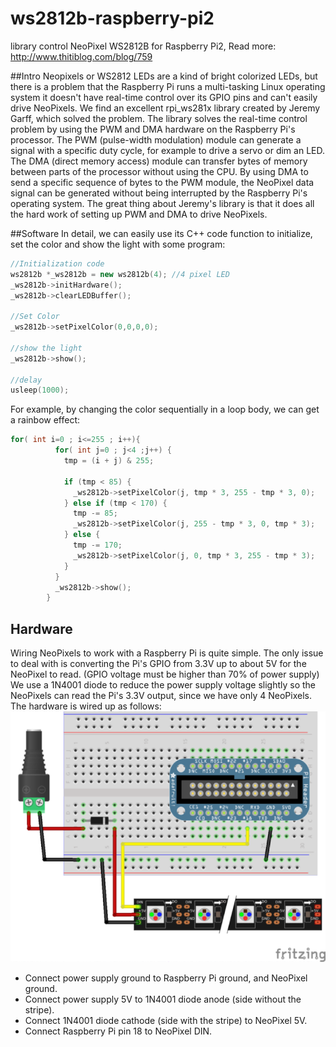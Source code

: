 # ws2812b-raspberry-pi2
library control NeoPixel WS2812B for Raspberry Pi2, Read more: http://www.thitiblog.com/blog/759

##Intro
Neopixels or WS2812 LEDs are a kind of bright colorized LEDs, but there is a problem that the Raspberry Pi runs a multi-tasking Linux operating system it doesn't have real-time control over its GPIO pins and can't easily drive NeoPixels.
We find an excellent rpi_ws281x library created by Jeremy Garff, which solved the problem. The library solves the real-time control problem by using the PWM and DMA hardware on the Raspberry Pi's processor. The PWM (pulse-width modulation) module can generate a signal with a specific duty cycle, for example to drive a servo or dim an LED.  The DMA (direct memory access) module can transfer bytes of memory between parts of the processor without using the CPU.  By using DMA to send a specific sequence of bytes to the PWM module, the NeoPixel data signal can be generated without being interrupted by the Raspberry Pi's operating system.
The great thing about Jeremy's library is that it does all the hard work of setting up PWM and DMA to drive NeoPixels.

##Software
In detail, we can easily use its C++ code function to initialize, set the color and show the light with some program:
```c++
//Initialization code
ws2812b *_ws2812b = new ws2812b(4); //4 pixel LED
_ws2812b->initHardware();
_ws2812b->clearLEDBuffer();

//Set Color
_ws2812b->setPixelColor(0,0,0,0);

//show the light
_ws2812b->show();

//delay
usleep(1000);
```
For example, by changing the color sequentially in a loop body, we can get a rainbow effect:
```c++
for( int i=0 ; i<=255 ; i++){
          for( int j=0 ; j<4 ;j++) {
            tmp = (i + j) & 255;

            if (tmp < 85) {
              _ws2812b->setPixelColor(j, tmp * 3, 255 - tmp * 3, 0);
            } else if (tmp < 170) {
              tmp -= 85;
              _ws2812b->setPixelColor(j, 255 - tmp * 3, 0, tmp * 3);
            } else {
              tmp -= 170;
              _ws2812b->setPixelColor(j, 0, tmp * 3, 255 - tmp * 3);
            }
          }
          _ws2812b->show();
        }
```

Hardware
---
Wiring NeoPixels to work with a Raspberry Pi is quite simple. The only issue to deal with is converting the Pi's GPIO from 3.3V up to about 5V for the NeoPixel to read. (GPIO voltage must be higher than 70% of power supply)
We use a 1N4001 diode to reduce the power supply voltage slightly so the NeoPixels can read the Pi's 3.3V output, since we have only 4 NeoPixels.
The hardware is wired up as follows:
![circuit](../img/fritzing.png)
* Connect power supply ground to Raspberry Pi ground, and NeoPixel ground.
* Connect power supply 5V to 1N4001 diode anode (side without the stripe).
* Connect 1N4001 diode cathode (side with the stripe) to NeoPixel 5V.
* Connect Raspberry Pi pin 18 to NeoPixel DIN.



